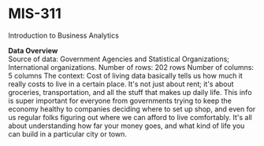 # MIS-311
Introduction to Business Analytics

**Data Overview**  
Source of data: Government Agencies and Statistical Organizations; International organizations.
Number of rows: 202 rows
Number of columns: 5 columns
The context: Cost of living data basically tells us how much it really costs to live in a certain place. It's not just about rent; it's about groceries, transportation, and all the stuff that makes up daily life. This info is super important for everyone from governments trying to keep the economy healthy to companies deciding where to set up shop, and even for us regular folks figuring out where we can afford to live comfortably. It's all about understanding how far your money goes, and what kind of life you can build in a particular city or town.


